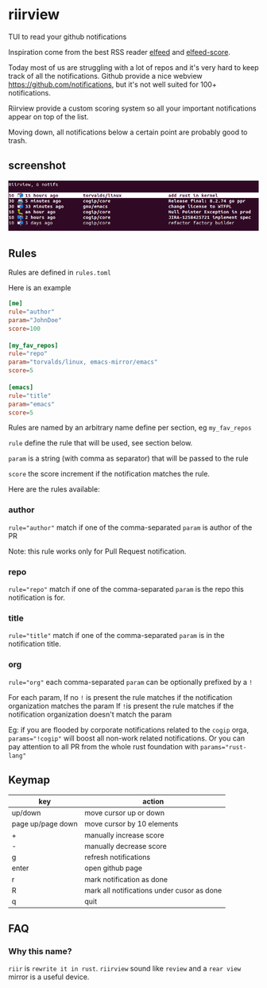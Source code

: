 # riirview
TUI to read your github notifications

Inspiration come from the best RSS reader [elfeed](https://github.com/skeeto/elfeed) and
[elfeed-score](https://github.com/sp1ff/elfeed-score).

Today most of us are struggling with a lot of repos and it's very hard to keep track of all the
notifications. Github provide a nice webview https://github.com/notifications, but it's not well
suited for 100+ notifications.

Riirview provide a custom scoring system so all your important notifications appear on
top of the list.

Moving down, all notifications below a certain point are probably good to trash.

## screenshot

![screenshot](doc/screenshot.png)

## Rules

Rules are defined in `rules.toml`

Here is an example

```toml
[me]
rule="author"
param="JohnDoe"
score=100

[my_fav_repos]
rule="repo"
param="torvalds/linux, emacs-mirror/emacs"
score=5

[emacs]
rule="title"
param="emacs"
score=5

```

Rules are named by an arbitrary name define per section, eg `my_fav_repos`

`rule` define the rule that will be used, see section below.

`param` is a string (with comma as separator) that will be passed to the rule

`score` the score increment if the notification matches the rule.

Here are the rules available:

### author

`rule="author"` match if one of the comma-separated `param` is author of the PR

Note: this rule works only for Pull Request notification.

### repo

`rule="repo"` match if one of the comma-separated `param` is the repo this notification is for.

### title

`rule="title"` match if one of the comma-separated `param` is in the notification title.

### org
`rule="org"` each comma-separated `param` can be optionally prefixed by a `!`

For each param,
  If no `!` is present the rule matches if the notification organization matches the param
  If `!`is present the rule matches if the notification organization doesn't match the param

Eg: if you are flooded by corporate notifications related to the `cogip` orga, `params="!cogip"` will
boost all non-work related notifications. Or you can pay attention to all PR from the whole rust
foundation with `params="rust-lang"`


## Keymap

| key               | action                                     |
|-------------------|--------------------------------------------|
| up/down           | move cursor up or down                     |
| page up/page down | move cursor by 10 elements                 |
| +                 | manually increase score                    |
| -                 | manually decrease score                    |
| g                 | refresh notifications                      |
| enter             | open github page                           |
| r                 | mark notification as done                  |
| R                 | mark all notifications under cusor as done |
| q                 | quit                                       |


## FAQ

### Why this name?

`riir` is `rewrite it in rust`.
`riirview` sound like `review` and a `rear view` mirror is a useful device.
